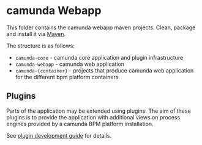 camunda Webapp
==============

This folder contains the camunda webapp maven projects.
Clean, package and install it via [Maven](https://maven.apache.org/).

The structure is as follows:

* `camunda-core` - camunda core application and plugin infrastructure
* `camunda-webapp` - camunda web application
* `camunda-{container}` - projects that produce camunda web application for the different bpm platform containers


Plugins
-------

Parts of the application may be extended using plugins.
The aim of these plugins is to provide the application with additional views on process engines provided by a camunda BPM platform installation.

See [plugin development guide](http://docs.camunda.org/how-tos/cockpit/develop-a-plugin/) for details.